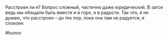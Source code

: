 Расстроен ли я? Вопрос сложный, частично даже юридический. В загсе ведь мы обещали быть вместе и в горе, и в радости. Так что, я не думаю, что расстроен – до тех пор, пока она там не радуется, я спокоен.

#humor